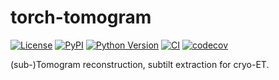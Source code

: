 # torch-tomogram

[![License](https://img.shields.io/pypi/l/torch-tomogram.svg?color=green)](https://github.com/tlambert03/torch-tomogram/raw/main/LICENSE)
[![PyPI](https://img.shields.io/pypi/v/torch-tomogram.svg?color=green)](https://pypi.org/project/torch-tomogram)
[![Python Version](https://img.shields.io/pypi/pyversions/torch-tomogram.svg?color=green)](https://python.org)
[![CI](https://github.com/tlambert03/torch-tomogram/actions/workflows/ci.yml/badge.svg)](https://github.com/tlambert03/torch-tomogram/actions/workflows/ci.yml)
[![codecov](https://codecov.io/gh/tlambert03/torch-tomogram/branch/main/graph/badge.svg)](https://codecov.io/gh/tlambert03/torch-tomogram)

(sub-)Tomogram reconstruction, subtilt extraction for cryo-ET.
